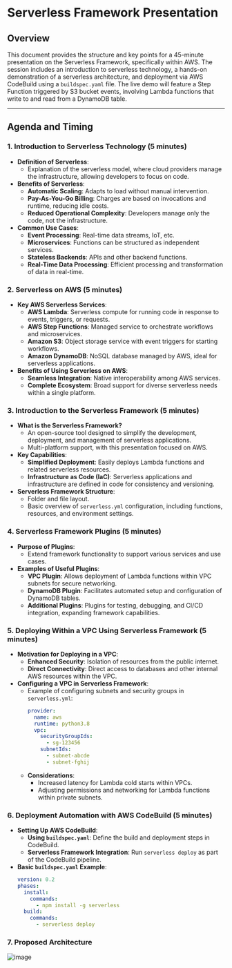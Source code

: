 # Serverless Framework Presentation

## Overview
This document provides the structure and key points for a 45-minute presentation on the Serverless Framework, specifically within AWS. The session includes an introduction to serverless technology, a hands-on demonstration of a serverless architecture, and deployment via AWS CodeBuild using a `buildspec.yaml` file. The live demo will feature a Step Function triggered by S3 bucket events, involving Lambda functions that write to and read from a DynamoDB table.

---

## Agenda and Timing

### 1. Introduction to Serverless Technology (5 minutes)
- **Definition of Serverless**:
  - Explanation of the serverless model, where cloud providers manage the infrastructure, allowing developers to focus on code.
- **Benefits of Serverless**:
  - **Automatic Scaling**: Adapts to load without manual intervention.
  - **Pay-As-You-Go Billing**: Charges are based on invocations and runtime, reducing idle costs.
  - **Reduced Operational Complexity**: Developers manage only the code, not the infrastructure.
- **Common Use Cases**:
  - **Event Processing**: Real-time data streams, IoT, etc.
  - **Microservices**: Functions can be structured as independent services.
  - **Stateless Backends**: APIs and other backend functions.
  - **Real-Time Data Processing**: Efficient processing and transformation of data in real-time.

### 2. Serverless on AWS (5 minutes)
- **Key AWS Serverless Services**:
  - **AWS Lambda**: Serverless compute for running code in response to events, triggers, or requests.
  - **AWS Step Functions**: Managed service to orchestrate workflows and microservices.
  - **Amazon S3**: Object storage service with event triggers for starting workflows.
  - **Amazon DynamoDB**: NoSQL database managed by AWS, ideal for serverless applications.
- **Benefits of Using Serverless on AWS**:
  - **Seamless Integration**: Native interoperability among AWS services.
  - **Complete Ecosystem**: Broad support for diverse serverless needs within a single platform.

### 3. Introduction to the Serverless Framework (5 minutes)
- **What is the Serverless Framework?**
  - An open-source tool designed to simplify the development, deployment, and management of serverless applications.
  - Multi-platform support, with this presentation focused on AWS.
- **Key Capabilities**:
  - **Simplified Deployment**: Easily deploys Lambda functions and related serverless resources.
  - **Infrastructure as Code (IaC)**: Serverless applications and infrastructure are defined in code for consistency and versioning.
- **Serverless Framework Structure**:
  - Folder and file layout.
  - Basic overview of `serverless.yml` configuration, including functions, resources, and environment settings.

### 4. Serverless Framework Plugins (5 minutes)
- **Purpose of Plugins**:
  - Extend framework functionality to support various services and use cases.
- **Examples of Useful Plugins**:
  - **VPC Plugin**: Allows deployment of Lambda functions within VPC subnets for secure networking.
  - **DynamoDB Plugin**: Facilitates automated setup and configuration of DynamoDB tables.
  - **Additional Plugins**: Plugins for testing, debugging, and CI/CD integration, expanding framework capabilities.

### 5. Deploying Within a VPC Using Serverless Framework (5 minutes)
- **Motivation for Deploying in a VPC**:
  - **Enhanced Security**: Isolation of resources from the public internet.
  - **Direct Connectivity**: Direct access to databases and other internal AWS resources within the VPC.
- **Configuring a VPC in Serverless Framework**:
  - Example of configuring subnets and security groups in `serverless.yml`:
    ```yaml
    provider:
      name: aws
      runtime: python3.8
      vpc:
        securityGroupIds:
          - sg-123456
        subnetIds:
          - subnet-abcde
          - subnet-fghij
    ```
  - **Considerations**:
    - Increased latency for Lambda cold starts within VPCs.
    - Adjusting permissions and networking for Lambda functions within private subnets.

### 6. Deployment Automation with AWS CodeBuild (5 minutes)
- **Setting Up AWS CodeBuild**:
  - **Using `buildspec.yaml`**: Define the build and deployment steps in CodeBuild.
  - **Serverless Framework Integration**: Run `serverless deploy` as part of the CodeBuild pipeline.
- **Basic `buildspec.yaml` Example**:
  ```yaml
  version: 0.2
  phases:
    install:
      commands:
        - npm install -g serverless
    build:
      commands:
        - serverless deploy
### 7. Proposed Architecture
![image](https://github.com/user-attachments/assets/18b6862b-88c5-4d68-bb9a-66da322061d0)


